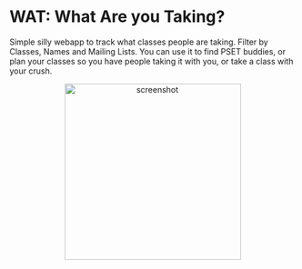 # WAT: What Are you Taking?

Simple silly webapp to track what classes people are taking. Filter by Classes, Names and Mailing Lists. You can use it to find PSET buddies, or plan your classes so you have people taking it with you, or take a class with your crush.

<p align="center">
	<img src="https://github.com/revalo/wat/raw/master/screenshot.png" alt="screenshot" width="310" />
</p>